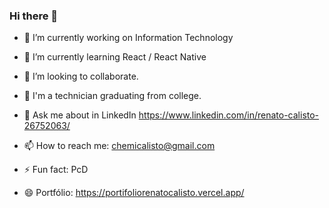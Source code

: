### Hi there 👋


- 🔭 I’m currently working on Information Technology
- 🌱 I’m currently learning React / React Native
- 👯 I’m looking to collaborate.
- 🤔 I'm a technician graduating from college.
- 💬 Ask me about in LinkedIn https://www.linkedin.com/in/renato-calisto-26752063/
- 📫 How to reach me: chemicalisto@gmail.com
- ⚡ Fun fact: PcD

- 😄 Portfólio: https://portifoliorenatocalisto.vercel.app/
